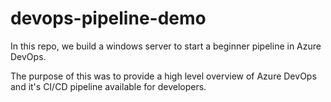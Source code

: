 # devops-pipeline-demo

In this repo, we build a windows server to start a beginner pipeline in Azure DevOps. 

The purpose of this was to provide a high level overview of Azure DevOps and it's CI/CD pipeline available for developers.
